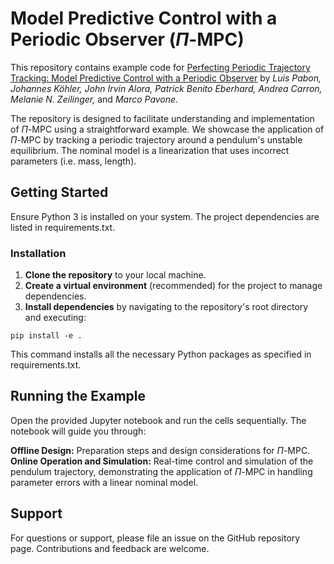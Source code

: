 # Model Predictive Control with a Periodic Observer ($\Pi$-MPC)

This repository contains example code for [Perfecting Periodic Trajectory Tracking: Model Predictive Control with a Periodic Observer]() by _Luis Pabon, Johannes Köhler, John Irvin Alora, Patrick Benito Eberhard, Andrea Carron, Melanie N. Zeilinger,_ and _Marco Pavone._

The repository is designed to facilitate understanding and implementation of $\Pi$-MPC using a straightforward example. We showcase the application of $\Pi$-MPC by tracking a periodic trajectory around a pendulum's unstable equilibrium. The nominal model is a linearization that uses incorrect parameters (i.e. mass, length).

## Getting Started
Ensure Python 3 is installed on your system. The project dependencies are listed in requirements.txt.

### Installation
1. **Clone the repository** to your local machine.
2. **Create a virtual environment** (recommended) for the project to manage dependencies.
3. **Install dependencies** by navigating to the repository's root directory and executing:
```
pip install -e .
```
This command installs all the necessary Python packages as specified in requirements.txt.

## Running the Example
Open the provided Jupyter notebook and run the cells sequentially. The notebook will guide you through:

**Offline Design:** Preparation steps and design considerations for $\Pi$-MPC.
**Online Operation and Simulation:** Real-time control and simulation of the pendulum trajectory, demonstrating the application of $\Pi$-MPC in handling parameter errors with a linear nominal model.

## Support
For questions or support, please file an issue on the GitHub repository page. Contributions and feedback are welcome.
